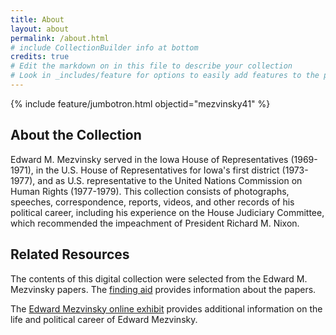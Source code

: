 ```yaml
---
title: About
layout: about
permalink: /about.html
# include CollectionBuilder info at bottom
credits: true
# Edit the markdown on in this file to describe your collection
# Look in _includes/feature for options to easily add features to the page
---
```


{% include feature/jumbotron.html objectid="mezvinsky41" %} 

## About the Collection

Edward M. Mezvinsky served in the Iowa House of Representatives (1969-1971), in the U.S. House of Representatives for Iowa's first district (1973-1977), and as U.S. representative to the United Nations Commission on Human Rights (1977-1979).
This collection consists of photographs, speeches, correspondence, reports, videos, and other records of his political career, including his experience on the House Judiciary Committee, which recommended the impeachment of President Richard M. Nixon.

## Related Resources
The contents of this digital collection were selected from the Edward M. Mezvinsky papers. The [finding aid](https://n2t.net/ark:/87292/w9gt9b) provides information about the papers.

The [Edward Mezvinsky online exhibit](https://n2t.net/ark:/87292/w9xw4823t) provides additional information on the life and political career of Edward Mezvinsky. 